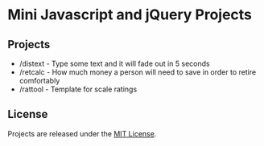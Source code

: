 # Mini Javascript and jQuery Projects

## Projects
- /distext - Type some text and it will fade out in 5 seconds
- /retcalc - How much money a person will need to save in order to retire comfortably
- /rattool - Template for scale ratings


## License
Projects are released under the [MIT License](https://github.com/kysja/js-minies/blob/master/LICENSE).
